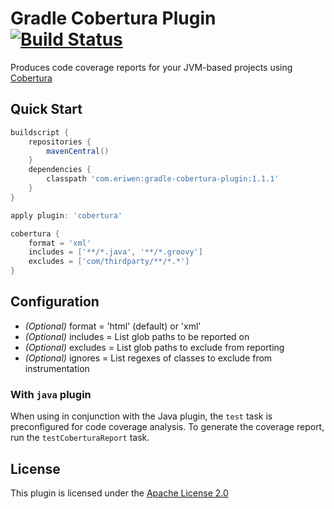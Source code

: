 # Gradle Cobertura Plugin [![Build Status](https://secure.travis-ci.org/eriwen/gradle-cobertura-plugin.png)](http://travis-ci.org/eriwen/gradle-cobertura-plugin)
Produces code coverage reports for your JVM-based projects using [Cobertura](http://cobertura.sourceforge.net/)

## Quick Start

```groovy
buildscript {
    repositories {
        mavenCentral()
    }
    dependencies {
        classpath 'com.eriwen:gradle-cobertura-plugin:1.1.1'
    }
}

apply plugin: 'cobertura'

cobertura {
    format = 'xml'
    includes = ['**/*.java', '**/*.groovy']
    excludes = ['com/thirdparty/**/*.*']
}
```

## Configuration

* _(Optional)_ format = 'html' (default) or 'xml'
* _(Optional)_ includes = List<String> glob paths to be reported on
* _(Optional)_ excludes = List<String> glob paths to exclude from reporting
* _(Optional)_ ignores = List<String> regexes of classes to exclude from instrumentation

### With `java` plugin

When using in conjunction with the Java plugin, the `test` task is preconfigured for code coverage analysis. To generate the coverage report, run the `testCoberturaReport` task.

## License
This plugin is licensed under the [Apache License 2.0](http://www.apache.org/licenses/LICENSE-2.0.html)
